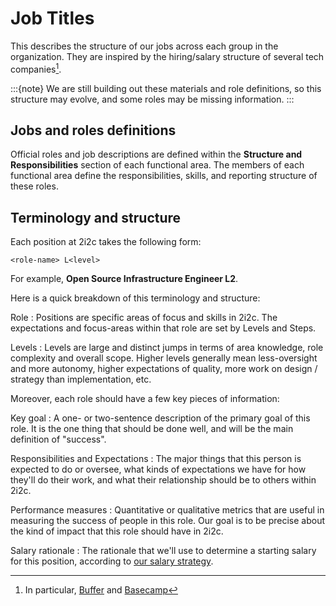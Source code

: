 # Job Titles

This describes the structure of our jobs across each group in the organization. They are inspired by the hiring/salary structure of several tech companies[^job-refs].

:::{note}
We are still building out these materials and role definitions, so this structure may evolve, and some roles may be missing information.
:::

## Jobs and roles definitions

Official roles and job descriptions are defined within the **Structure and Responsibilities** section of each functional area.
The members of each functional area define the responsibilities, skills, and reporting structure of these roles.  

## Terminology and structure

Each position at 2i2c takes the following form:

```
<role-name> L<level>
```

For example, **Open Source Infrastructure Engineer L2**.

Here is a quick breakdown of this terminology and structure:

Role
: Positions are specific areas of focus and skills in 2i2c. The expectations and focus-areas within that role are set by Levels and Steps.

Levels
: Levels are large and distinct jumps in terms of area knowledge, role complexity and overall scope. Higher levels generally mean less-oversight and more autonomy, higher expectations of quality, more work on design / strategy than implementation, etc.

Moreover, each role should have a few key pieces of information:

Key goal
: A one- or two-sentence description of the primary goal of this role. It is the one thing that should be done well, and will be the main definition of "success".

Responsibilities and Expectations
: The major things that this person is expected to do or oversee, what kinds of expectations we have for how they'll do their work, and what their relationship should be to others within 2i2c.

Performance measures
: Quantitative or qualitative metrics that are useful in measuring the success of people in this role. Our goal is to be precise about the kind of impact that this role should have in 2i2c.

Salary rationale
: The rationale that we'll use to determine a starting salary for this position, according to [our salary strategy](compensation.md).

[^job-refs]: In particular, [Buffer](https://buffer.com/resources/salary-formula-changes-2019/) and [Basecamp](https://m.signalvnoise.com/how-we-pay-people-at-basecamp/)
